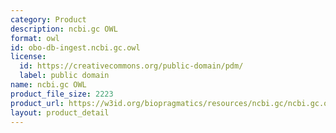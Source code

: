 ```yaml
---
category: Product
description: ncbi.gc OWL
format: owl
id: obo-db-ingest.ncbi.gc.owl
license:
  id: https://creativecommons.org/public-domain/pdm/
  label: public domain
name: ncbi.gc OWL
product_file_size: 2223
product_url: https://w3id.org/biopragmatics/resources/ncbi.gc/ncbi.gc.owl
layout: product_detail
---
```

